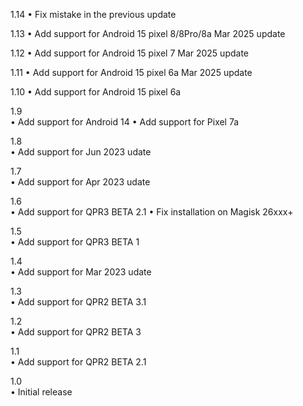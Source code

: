 1.14
• Fix mistake in the previous update

1.13
• Add support for Android 15 pixel 8/8Pro/8a Mar 2025 update

1.12
• Add support for Android 15 pixel 7 Mar 2025 update

1.11
• Add support for Android 15 pixel 6a Mar 2025 update

1.10
• Add support for Android 15 pixel 6a

1.9  
• Add support for Android 14
• Add support for Pixel 7a

1.8  
• Add support for Jun 2023 udate

1.7  
• Add support for Apr 2023 udate

1.6  
• Add support for QPR3 BETA 2.1
• Fix installation on Magisk 26xxx+

1.5  
• Add support for QPR3 BETA 1

1.4  
• Add support for Mar 2023 udate

1.3  
• Add support for QPR2 BETA 3.1

1.2  
• Add support for QPR2 BETA 3

1.1  
• Add support for QPR2 BETA 2.1

1.0  
• Initial release
